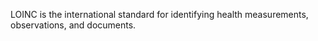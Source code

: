 LOINC is the international standard for identifying health measurements, observations, and documents.

